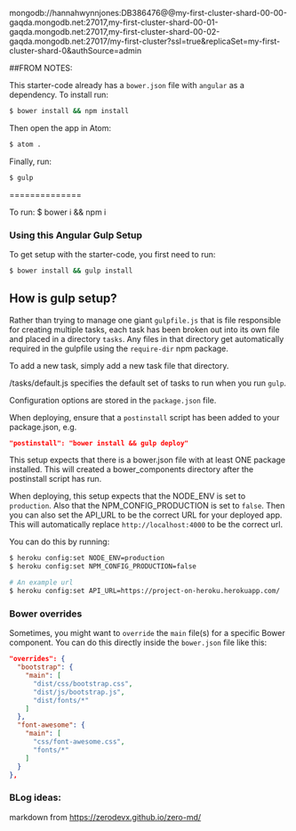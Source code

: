 mongodb://hannahwynnjones:DB386476@@my-first-cluster-shard-00-00-gaqda.mongodb.net:27017,my-first-cluster-shard-00-01-gaqda.mongodb.net:27017,my-first-cluster-shard-00-02-gaqda.mongodb.net:27017/my-first-cluster?ssl=true&replicaSet=my-first-cluster-shard-0&authSource=admin


##FROM NOTES:

This starter-code already has a `bower.json` file with `angular` as a dependency. To install run:

```sh
$ bower install && npm install
```

Then open the app in Atom:

```sh
$ atom .
```

Finally, run:

```sh
$ gulp
```
==============

To run: $ bower i && npm i

### Using this Angular Gulp Setup

To get setup with the starter-code, you first need to run:

```sh
$ bower install && gulp install
```

## How is gulp setup?

Rather than trying to manage one giant `gulpfile.js` that is file responsible for creating multiple tasks, each task has been broken out into its own file and placed in a directory `tasks`. Any files in that directory get automatically required in the gulpfile using the `require-dir` npm package.

To add a new task, simply add a new task file that directory.

/tasks/default.js specifies the default set of tasks to run
when you run `gulp`.

Configuration options are stored in the `package.json` file.

When deploying, ensure that a `postinstall` script has been added to
your package.json, e.g.

```json
"postinstall": "bower install && gulp deploy"
```

This setup expects that there is a bower.json file with at least ONE package
installed. This will created a bower_components directory after
the postinstall script has run.

When deploying, this setup expects that the NODE_ENV is set to `production`.
Also that the NPM_CONFIG_PRODUCTION is set to `false`. Then you can also set the API_URL to be the correct URL for your deployed app. This will automatically replace `http://localhost:4000` to be the correct url.

You can do this by running:

```bash
$ heroku config:set NODE_ENV=production
$ heroku config:set NPM_CONFIG_PRODUCTION=false

# An example url
$ heroku config:set API_URL=https://project-on-heroku.herokuapp.com/
```

### Bower overrides

Sometimes, you might want to `override` the `main` file(s) for a specific Bower component. You can do this directly inside the `bower.json` file like this:

```json
"overrides": {
  "bootstrap": {
    "main": [
      "dist/css/bootstrap.css",
      "dist/js/bootstrap.js",
      "dist/fonts/*"
    ]
  },
  "font-awesome": {
    "main": [
      "css/font-awesome.css",
      "fonts/*"
    ]
  }
},
```
### BLog ideas:

markdown from https://zerodevx.github.io/zero-md/

<zero-md text="H~~ell~~o *W*o**r**l***d***!">
 <div class="md-html"></div>
</zero-md>
